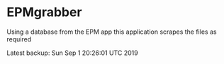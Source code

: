 # EPMgrabber
Using a database from the EPM app this application scrapes the files as required


Latest backup: Sun Sep 1 20:26:01 UTC 2019
